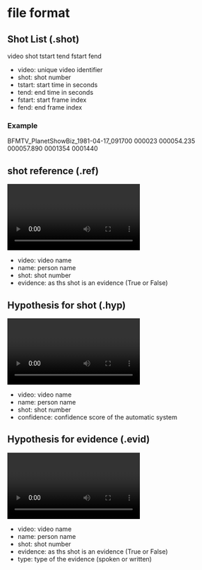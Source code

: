 file format
==============

## Shot List (.shot)

video shot tstart tend fstart fend

- video: unique video identifier
- shot: shot number
- tstart: start time in seconds
- tend: end time in seconds
- fstart: start frame index
- fend: end frame index

### Example

BFMTV_PlanetShowBiz_1981-04-17_091700 000023 000054.235 000057.890 0001354 0001440






## shot reference (.ref)
<video> <name> <shot> <evidence>

- video: video name
- name: person name
- shot: shot number
- evidence: as ths shot is an evidence (True or False)

## Hypothesis for shot (.hyp)
<video> <name> <shot> <confidence> <evidence>

- video: video name
- name: person name
- shot: shot number
- confidence: confidence score of the automatic system

## Hypothesis for evidence (.evid)
<video> <name> <shot> <evidence> <type>

- video: video name
- name: person name
- shot: shot number
- evidence: as ths shot is an evidence (True or False)
- type: type of the evidence (spoken or written)


